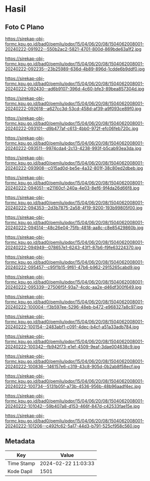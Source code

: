 # Hasil

## Foto C Plano

https://sirekap-obj-formc.kpu.go.id/bad0/pemilu/pdpr/15/04/06/20/08/1504062008001-20240222-091922--550b2ac2-5821-4701-800d-869bde63a1f2.jpg

https://sirekap-obj-formc.kpu.go.id/bad0/pemilu/pdpr/15/04/06/20/08/1504062008001-20240222-092235--23b25989-636d-4b89-896d-1cdde6b9ddf0.jpg

https://sirekap-obj-formc.kpu.go.id/bad0/pemilu/pdpr/15/04/06/20/08/1504062008001-20240222-092430--ad6b9107-396d-4c60-bfe3-89bea857304d.jpg

https://sirekap-obj-formc.kpu.go.id/bad0/pemilu/pdpr/15/04/06/20/08/1504062008001-20240222-092618--a627cc3d-53cd-458d-af39-a9f093ce89f0.jpg

https://sirekap-obj-formc.kpu.go.id/bad0/pemilu/pdpr/15/04/06/20/08/1504062008001-20240222-093101--d9b477af-c613-4bb0-972f-efc06feb720c.jpg

https://sirekap-obj-formc.kpu.go.id/bad0/pemilu/pdpr/15/04/06/20/08/1504062008001-20240222-093511--9974cda4-2c13-4238-993f-b5cab93ea3da.jpg

https://sirekap-obj-formc.kpu.go.id/bad0/pemilu/pdpr/15/04/06/20/08/1504062008001-20240222-093908--c015ad0d-be5e-4a32-801f-38c80ed2dbeb.jpg

https://sirekap-obj-formc.kpu.go.id/bad0/pemilu/pdpr/15/04/06/20/08/1504062008001-20240222-094051--e21160cf-240a-4e03-8ef6-9f4da26d66f8.jpg

https://sirekap-obj-formc.kpu.go.id/bad0/pemilu/pdpr/15/04/06/20/08/1504062008001-20240222-094353--2d3b7875-2a58-4f19-9200-193b99805f00.jpg

https://sirekap-obj-formc.kpu.go.id/bad0/pemilu/pdpr/15/04/06/20/08/1504062008001-20240222-094514--48c26e04-75fb-4818-aa8c-c8e85429860b.jpg

https://sirekap-obj-formc.kpu.go.id/bad0/pemilu/pdpr/15/04/06/20/08/1504062008001-20240222-094949--078657e1-6243-43f1-87b6-f9fe63224370.jpg

https://sirekap-obj-formc.kpu.go.id/bad0/pemilu/pdpr/15/04/06/20/08/1504062008001-20240222-095457--c95f1b15-9f61-47b6-b962-2915265cabd9.jpg

https://sirekap-obj-formc.kpu.go.id/bad0/pemilu/pdpr/15/04/06/20/08/1504062008001-20240222-095339--27506f5f-93a7-4cdc-aa2e-d46df300f649.jpg

https://sirekap-obj-formc.kpu.go.id/bad0/pemilu/pdpr/15/04/06/20/08/1504062008001-20240222-100004--f3b597ee-5296-48eb-b472-e968327a8c97.jpg

https://sirekap-obj-formc.kpu.go.id/bad0/pemilu/pdpr/15/04/06/20/08/1504062008001-20240222-100154--2483abf1-c091-4dec-b4cf-a51a33adb784.jpg

https://sirekap-obj-formc.kpu.go.id/bad0/pemilu/pdpr/15/04/06/20/08/1504062008001-20240222-100342--fb942f73-e1ef-4509-9eaf-3dae004638c9.jpg

https://sirekap-obj-formc.kpu.go.id/bad0/pemilu/pdpr/15/04/06/20/08/1504062008001-20240222-100836--146157e6-c319-43c8-905d-0b2ab8f58ecf.jpg

https://sirekap-obj-formc.kpu.go.id/bad0/pemilu/pdpr/15/04/06/20/08/1504062008001-20240222-100734--5131b05f-a73b-4536-956b-48b96aadf4ec.jpg

https://sirekap-obj-formc.kpu.go.id/bad0/pemilu/pdpr/15/04/06/20/08/1504062008001-20240222-101042--59b407a8-d153-466f-847d-c42533fae15e.jpg

https://sirekap-obj-formc.kpu.go.id/bad0/pemilu/pdpr/15/04/06/20/08/1504062008001-20240222-101206--c492fc62-5a17-44d3-b791-525cf958c560.jpg


## Metadata

| Key        | Value               |
| ---------- | ------------------- |
| Time Stamp | 2024-02-22 11:03:33 |
| Kode Dapil | 1501                |



